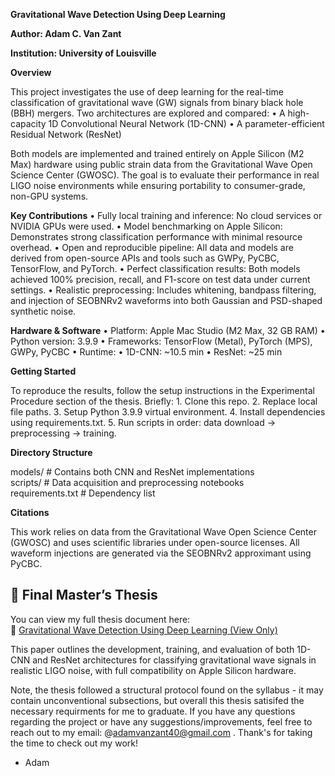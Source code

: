 **Gravitational Wave Detection Using Deep Learning**

**Author: Adam C. Van Zant**

**Institution: University of Louisville**

**Overview**

This project investigates the use of deep learning for the real-time classification of gravitational wave (GW) signals from binary black hole (BBH) mergers. Two architectures are explored and compared:
	•	A high-capacity 1D Convolutional Neural Network (1D-CNN)
	•	A parameter-efficient Residual Network (ResNet)

Both models are implemented and trained entirely on Apple Silicon (M2 Max) hardware using public strain data from the Gravitational Wave Open Science Center (GWOSC). The goal is to evaluate their performance in real LIGO noise environments while ensuring portability to consumer-grade, non-GPU systems.

**Key Contributions**
	•	Fully local training and inference: No cloud services or NVIDIA GPUs were used.
	•	Model benchmarking on Apple Silicon: Demonstrates strong classification performance with minimal resource overhead.
	•	Open and reproducible pipeline: All data and models are derived from open-source APIs and tools such as GWPy, PyCBC, TensorFlow, and PyTorch.
	•	Perfect classification results: Both models achieved 100% precision, recall, and F1-score on test data under current settings.
	•	Realistic preprocessing: Includes whitening, bandpass filtering, and injection of SEOBNRv2 waveforms into both Gaussian and PSD-shaped synthetic noise.

**Hardware & Software**
	•	Platform: Apple Mac Studio (M2 Max, 32 GB RAM)
	•	Python version: 3.9.9
	•	Frameworks: TensorFlow (Metal), PyTorch (MPS), GWPy, PyCBC
	•	Runtime:
	•	1D-CNN: ~10.5 min
	•	ResNet: ~25 min

**Getting Started**

To reproduce the results, follow the setup instructions in the Experimental Procedure section of the thesis. Briefly:
	1.	Clone this repo.
	2.	Replace local file paths.
	3.	Setup Python 3.9.9 virtual environment.
	4.	Install dependencies using requirements.txt.
	5.	Run scripts in order: data download → preprocessing → training.

**Directory Structure**

 models/                   # Contains both CNN and ResNet implementations  
scripts/                  # Data acquisition and preprocessing notebooks  
requirements.txt          # Dependency list  


**Citations**


This work relies on data from the Gravitational Wave Open Science Center (GWOSC) and uses scientific libraries under open-source licenses. All waveform injections are generated via the SEOBNRv2 approximant using PyCBC.

## 📄 Final Master’s Thesis

You can view my full thesis document here:  
🔗 [Gravitational Wave Detection Using Deep Learning (View Only)](https://docs.google.com/document/d/12lWyfPhXyMHmYyitk9l8vDl4AnJroP2X9f_7rGCKUAc/edit?usp=sharing)

This paper outlines the development, training, and evaluation of both 1D-CNN and ResNet architectures for classifying gravitational wave signals in realistic LIGO noise, with full compatibility on Apple Silicon hardware.

Note, the thesis followed a structural protocol found on the syllabus - it may contain unconventional subsections, but overall this thesis satisifed the necessary requirments for me to graduate. If you have any questions regarding the project or have any suggestions/improvements, feel free to reach out to my email: @adamvanzant40@gmail.com . Thank's for taking the time to check out my work! 
- Adam
